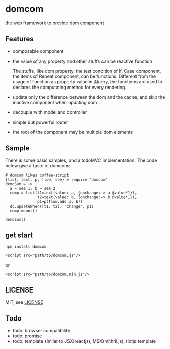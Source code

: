# domcom
the web framework to provide dom component

## Features
* composable component

* the value of any property and other stuffs can be reactive function

    The stuffs, like dom property, the test condition of If, Case component, the items of Repeat component, can be functions. Different from the usage of function as property value in jQuery, the functions are used to declares the computating method for every rendering.

* update only the difference between the dom and the cache, and skip the inactive component when updating dom

* decouple with model and controller

* simple but powerful router

* the root of the component may be multiple dom elements

## Sample
There is some basic samples, and a todoMVC implementation. The code below give a taste of domcom:

    # domcom likes coffee-script
    {list, text, p, flow, see} = require 'domcom'
    demoSum = ->
      a = see 1; b = see 2
      comp = list(t1=text(value: a, {onchange:-> a @value*1}),
                  t2=text(value: b, {onchange:-> b @value*1}),
                  p1=p(flow.add a, b))
      dc.updateWhen([t1, t2], 'change', p1)
      comp.mount()

    demoSum()

## get start
`npm install domcom`

`<script src="path/to/domcom.js"/>`

or

`<script src="path/to/domcom.min.js"/>`


## LICENSE
MIT, see [LICENSE](https://github.com/taijiweb/domcom/blob/master/LICENSE)

## Todo
* todo: browser compatibility
* todo: promise
* todo: template similar to JSX(reactjs), MSX(mithril.js), riotjs template